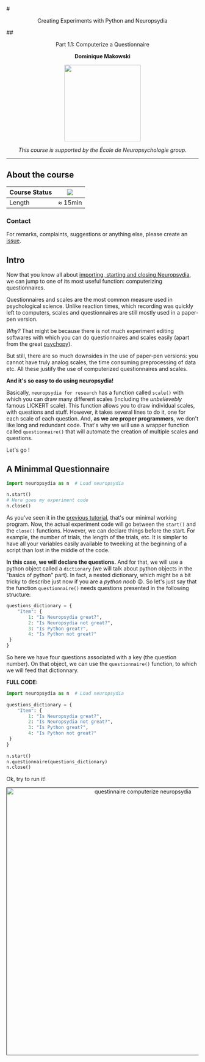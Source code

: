 #<p align="center">Creating Experiments with Python and Neuropsydia</p>
##<p align="center">Part 1.1: Computerize a Questionnaire</p>
**<p align="center">Dominique Makowski</p>**

<p align="center"><img src="https://biblineuropsy.files.wordpress.com/2016/08/n.png" width="200"></p>


*<p align="center">This course is supported by the École de Neuropsychologie group.</p>*

---

## About the course


| Course Status | ![](https://img.shields.io/badge/status-open-brightgreen.svg) |
|---------------|---|
| Length | ≈ 15min |


### Contact

For remarks, complaints, suggestions or anything else, please create an [issue](https://github.com/neuropsychology/Courses/issues).

## Intro

Now that you know all about [importing, starting and closing Neuropsydia](https://github.com/neuropsychology/Courses/blob/master/Programing/Python/Neuropsydia/1.0.Getting_Started.md), we can jump to one of its most useful function: computerizing questionnaires.
 
Questionnaires and scales are the most common measure used in psychological science. Unlike reaction times, which recording was quickly left to computers, scales and questionnaires are still mostly used in a paper-pen version.

*Why?* That might be because there is not much experiment editing softwares with which you can do questionnaires and scales easily (apart from the great [psychopy](http://www.psychopy.org/)).
 
But still, there are so much downsides in the use of paper-pen versions: you cannot have truly analog scales, the time consuming preprocessing of data etc. All these justify the use of computerized questionnaires and scales.
 
**And it's so easy to do using neuropsydia!**
 
Basically, `neuropsydia for research` has a function called `scale()` with which you can draw many different scales (including the *unbelievebly* famous LICKERT scale). This function allows you to draw individual scales, with questions and stuff. However, it takes several lines to do it, one for each scale of each question. And, **as we are proper programmers**, we don't like long and redundant code. That's why we will use a wrapper function called `questionnaire()` that will automate the creation of multiple scales and questions.
 
Let's go !

## A Minimmal Questionnaire
```python
import neuropsydia as n  # Load neuropsydia
 
n.start()
# Here goes my experiment code
n.close()
```
 
As you've seen it in the [previous tutorial](https://github.com/neuropsychology/Courses/blob/master/Programing/Python/Neuropsydia/1.0.Getting_Started.md), that's our minimal working program. Now, the actual experiment code will go between the `start()` and the `close()` functions. However, we can declare things before the start. For example, the number of trials, the length of the trials, etc. It is simpler to have all your variables easily available to tweeking at the beginning of a script than lost in the middle of the code.
 
**In this case, we will declare the questions.** And for that, we will use a python object called a `dictionary` (we will talk about python objects in the "basics of python" part). In fact, a nested dictionary, which might be a bit tricky to describe just now if you are a *python noob* :wink:. So let's just say that the function `questionnaire()` needs questions presented in the following structure:

```python
questions_dictionary = {
    "Item": {
        1: "Is Neuropsydia great?",
        2: "Is Neuropsydia not great?",
        3: "Is Python great?",
        4: "Is Python not great?"
 }
}
```
So here we have four questions associated with a key (the question number). On that object, we can use the `questionnaire()` function, to which we will feed that dictionnary.
 
**FULL CODE:**

```python
import neuropsydia as n  # Load neuropsydia
 
questions_dictionary = {
    "Item": {
        1: "Is Neuropsydia great?",
        2: "Is Neuropsydia not great?",
        3: "Is Python great?",
        4: "Is Python not great?"
 }
}
 
n.start()
n.questionnaire(questions_dictionary)
n.close()
```

Ok, try to run it!

<p align="center">
<a href="">
<img src="https://github.com/neuropsychology/Neuropsydia.py/blob/master/examples/Files/demo-questionaire_1.gif" height="700" alt="questinnaire computerize neuropsydia">
</a>
</p>

